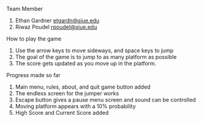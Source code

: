 Team Member
1. Ethan Gardner etgardn@siue.edu
2. Riwaz Poudel rpoudel@siue.edu

How to play the game
1. Use the arrow keys to move sideways, and space keys to jump
2. The goal of the game is to jump to as many platform as possible
3. The score gets updated as you move up in the platform. 

Progress made so far
1. Main menu, rules, about, and quit game button added
2. The endless screen for the jumper works
3. Escape button gives a pause menu screen and sound can be controlled
4. Moving platform appears with a 10% probability
5. High Score and Current Score added

